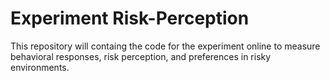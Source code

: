 #  Experiment Risk-Perception
This repository will containg the code for the experiment online to measure behavioral responses, risk perception, and preferences in risky environments.

